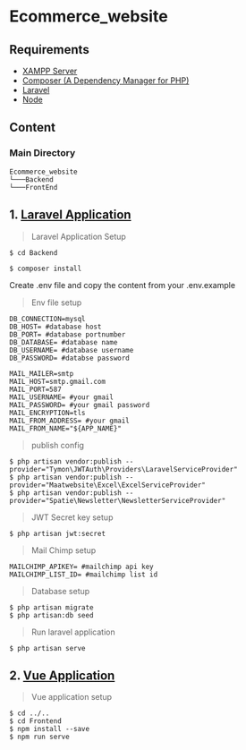 # Ecommerce_website
## Requirements
- [XAMPP Server](https://www.apachefriends.org/index.html)
- [Composer (A Dependency Manager for PHP)](https://getcomposer.org/)
- [Laravel](https://laravel.com/docs/8.x/installation)
- [Node](https://nodejs.org/en/download/)
## Content
### Main Directory
```
Ecommerce_website 
└───Backend
└───FrontEnd

```
## 1. [Laravel Application](https://github.com/Prashant6068/Ecommerce_website/tree/master/Backend)
> Laravel Application Setup
```console
$ cd Backend

$ composer install
```
Create .env file and copy the content from your .env.example
> Env file setup
```
DB_CONNECTION=mysql
DB_HOST= #database host
DB_PORT= #database portnumber
DB_DATABASE= #database name
DB_USERNAME= #database username
DB_PASSWORD= #databse password

MAIL_MAILER=smtp
MAIL_HOST=smtp.gmail.com
MAIL_PORT=587
MAIL_USERNAME= #your gmail
MAIL_PASSWORD= #your gmail password
MAIL_ENCRYPTION=tls
MAIL_FROM_ADDRESS= #your gmail 
MAIL_FROM_NAME="${APP_NAME}"
```
> publish config
```console
$ php artisan vendor:publish --provider="Tymon\JWTAuth\Providers\LaravelServiceProvider"
$ php artisan vendor:publish --provider="Maatwebsite\Excel\ExcelServiceProvider"
$ php artisan vendor:publish --provider="Spatie\Newsletter\NewsletterServiceProvider"
```
> JWT Secret key setup
```console 
$ php artisan jwt:secret
```
> Mail Chimp setup
```
MAILCHIMP_APIKEY= #mailchimp api key
MAILCHIMP_LIST_ID= #mailchimp list id
```
> Database setup
```console
$ php artisan migrate
$ php artisan:db seed
```
> Run laravel application
```console
$ php artisan serve
```
## 2. [Vue Application](https://github.com/Prashant6068/Ecommerce_website/tree/master/Frontend)
> Vue application setup
```console 
$ cd ../..
$ cd Frontend
$ npm install --save
$ npm run serve
```

